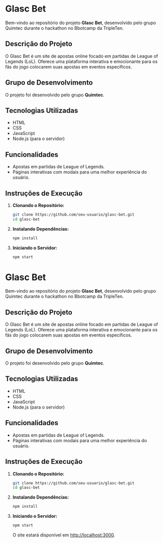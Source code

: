 # Glasc Bet

Bem-vindo ao repositório do projeto **Glasc Bet**, desenvolvido pelo grupo Quimtec durante o hackathon no Bbotcamp da TripleTen.

## Descrição do Projeto

O Glasc Bet é um site de apostas online focado em partidas de League of Legends (LoL). Oferece uma plataforma interativa e emocionante para os fãs do jogo colocarem suas apostas em eventos específicos.

## Grupo de Desenvolvimento

O projeto foi desenvolvido pelo grupo **Quimtec**.

## Tecnologias Utilizadas

- HTML
- CSS
- JavaScript
- Node.js (para o servidor)
  
## Funcionalidades

- Apostas em partidas de League of Legends.
- Páginas interativas com modais para uma melhor experiência do usuário.

## Instruções de Execução

1. **Clonando o Repositório:**

    ```bash
    git clone https://github.com/seu-usuario/glasc-bet.git
    cd glasc-bet
    ```

2. **Instalando Dependências:**

    ```bash
    npm install
    ```

3. **Iniciando o Servidor:**

    ```bash
    npm start
    ```

# Glasc Bet

Bem-vindo ao repositório do projeto **Glasc Bet**, desenvolvido pelo grupo Quimtec durante o hackathon no Bbotcamp da TripleTen.

## Descrição do Projeto

O Glasc Bet é um site de apostas online focado em partidas de League of Legends (LoL). Oferece uma plataforma interativa e emocionante para os fãs do jogo colocarem suas apostas em eventos específicos.

## Grupo de Desenvolvimento

O projeto foi desenvolvido pelo grupo **Quimtec**.

## Tecnologias Utilizadas

- HTML
- CSS
- JavaScript
- Node.js (para o servidor)
  
## Funcionalidades

- Apostas em partidas de League of Legends.
- Páginas interativas com modais para uma melhor experiência do usuário.

## Instruções de Execução

1. **Clonando o Repositório:**

    ```bash
    git clone https://github.com/seu-usuario/glasc-bet.git
    cd glasc-bet
    ```

2. **Instalando Dependências:**

    ```bash
    npm install
    ```

3. **Iniciando o Servidor:**

    ```bash
    npm start
    ```

    O site estará disponível em [http://localhost:3000](http://localhost:3000).
